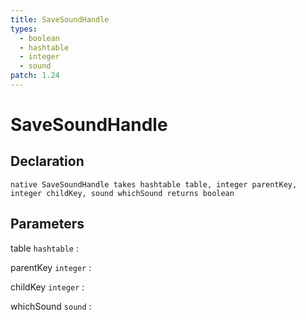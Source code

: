 ```yaml
---
title: SaveSoundHandle
types:
  - boolean
  - hashtable
  - integer
  - sound
patch: 1.24
---
```


# SaveSoundHandle

## Declaration

```jass
native SaveSoundHandle takes hashtable table, integer parentKey, integer childKey, sound whichSound returns boolean
```

## Parameters
table `hashtable`
: 

parentKey `integer`
: 

childKey `integer`
: 

whichSound `sound`
: 
